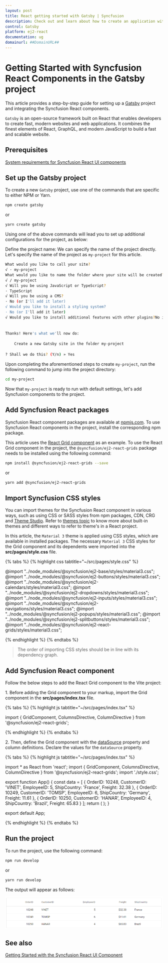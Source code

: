 ```yaml
---
layout: post
title: React getting started with Gatsby | Syncfusion
description: Check out and learn about how to create an application with Syncfusion React UI components in Gatsby framework.
control: Gatsby
platform: ej2-react
documentation: ug
domainurl: ##DomainURL##
---
```


# Getting Started with Syncfusion React Components in the Gatsby project

This article provides a step-by-step guide for setting up a [Gatsby](https://www.gatsbyjs.com/) project and integrating the Syncfusion React components.

`Gatsby` is an open-source framework built on React that enables developers to create fast, modern websites and web applications. It combines the finest elements of React, GraphQL, and modern JavaScript to build a fast and scalable website.

## Prerequisites

[System requirements for Syncfusion React UI components](../system-requirement)

## Set up the Gatsby project

To create a new `Gatsby` project, use one of the commands that are specific to either NPM or Yarn.

```bash
npm create gatsby
```

or

```bash
yarn create gatsby
```

Using one of the above commands will lead you to set up additional configurations for the project, as below:

Define the project name: We can specify the name of the project directly. Let's specify the name of the project as `my-project` for this article.

```bash
What would you like to call your site?
√ · my-project
What would you like to name the folder where your site will be created?
√ / my-project
√ Will you be using JavaScript or TypeScript?       
· TypeScript
√ Will you be using a CMS?
· No (or I'll add it later)
√ Would you like to install a styling system?
· No (or I'll add it later)
√ Would you like to install additional features with other plugins?No items were selected


Thanks! Here's what we'll now do:

    Create a new Gatsby site in the folder my-project

? Shall we do this? (Y/n) » Yes
```

Upon completing the aforementioned steps to create `my-project`, run the following command to jump into the project directory:

```bash
cd my-project
```

Now that `my-project` is ready to run with default settings, let's add Syncfusion components to the project.

## Add Syncfusion React packages

Syncfusion React component packages are available at [npmjs.com](https://www.npmjs.com/search?q=ej2-react). To use Syncfusion React components in the project, install the corresponding npm package.

This article uses the [React Grid component](https://www.syncfusion.com/react-components/react-data-grid) as an example. To use the React Grid component in the project, the `@syncfusion/ej2-react-grids` package needs to be installed using the following command:

```bash
npm install @syncfusion/ej2-react-grids --save
```

or

```bash
yarn add @syncfusion/ej2-react-grids
```

## Import Syncfusion CSS styles

You can import themes for the Syncfusion React component in various ways, such as using CSS or SASS styles from npm packages, CDN, CRG and [Theme Studio](https://ej2.syncfusion.com/react/documentation/appearance/theme-studio/). Refer to [themes topic](https://ej2.syncfusion.com/react/documentation/appearance/theme/) to know more about built-in themes and different ways to refer to theme's in a React project.

In this article, the `Material 3` theme is applied using CSS styles, which are available in installed packages. The necessary `Material 3` CSS styles for the Grid component and its dependents were imported into the **src/pages/style.css** file.

{% tabs %}
{% highlight css tabtitle="~/src/pages/style.css" %}

@import "../node_modules/@syncfusion/ej2-base/styles/material3.css";
@import "../node_modules/@syncfusion/ej2-buttons/styles/material3.css";
@import "../node_modules/@syncfusion/ej2-calendars/styles/material3.css";
@import "../node_modules/@syncfusion/ej2-dropdowns/styles/material3.css";
@import "../node_modules/@syncfusion/ej2-inputs/styles/material3.css";
@import "../node_modules/@syncfusion/ej2-navigations/styles/material3.css";
@import "../node_modules/@syncfusion/ej2-popups/styles/material3.css";
@import "../node_modules/@syncfusion/ej2-splitbuttons/styles/material3.css";
@import "../node_modules/@syncfusion/ej2-react-grids/styles/material3.css";

{% endhighlight %}
{% endtabs %}

> The order of importing CSS styles should be in line with its dependency graph.

## Add Syncfusion React component

Follow the below steps to add the React Grid component to the Vite project:

1\. Before adding the Grid component to your markup, import the Grid component in the **src/pages/index.tsx** file.

{% tabs %}
{% highlight js tabtitle="~/src/pages/index.tsx" %}

import { GridComponent, ColumnsDirective, ColumnDirective } from '@syncfusion/ej2-react-grids';

{% endhighlight %}
{% endtabs %}

2\. Then, define the Grid component with the [dataSource](https://ej2.syncfusion.com/react/documentation/api/grid#datasource) property and column definitions. Declare the values for the `dataSource` property.

{% tabs %}
{% highlight js tabtitle="~/src/pages/index.tsx" %}

import * as React from 'react';
import { GridComponent, ColumnsDirective, ColumnDirective } from '@syncfusion/ej2-react-grids';
import './style.css';

export function App() {
  const data = [
    {
      OrderID: 10248, CustomerID: 'VINET', EmployeeID: 5, ShipCountry: 'France', Freight: 32.38
    },
    {
      OrderID: 10249, CustomerID: 'TOMSP', EmployeeID: 6, ShipCountry: 'Germany', Freight: 11.61
    },
    {
      OrderID: 10250, CustomerID: 'HANAR', EmployeeID: 4, ShipCountry: 'Brazil', Freight: 65.83
    }
  ];
  return (
    <GridComponent dataSource={data}>
      <ColumnsDirective>
        <ColumnDirective field='OrderID' width='100' textAlign="Right" />
        <ColumnDirective field='CustomerID' width='100' />
        <ColumnDirective field='EmployeeID' width='100' textAlign="Right" />
        <ColumnDirective field='Freight' width='100' format="C2" textAlign="Right" />
        <ColumnDirective field='ShipCountry' width='100' />
      </ColumnsDirective>
    </GridComponent>
  );
}

export default App;

{% endhighlight %}
{% endtabs %}

## Run the project

To run the project, use the following command:

```bash
npm run develop
```

or

```bash
yarn run develop
```

The output will appear as follows:

![gatsby](../appearance/images/gatsby.png)

## See also

[Getting Started with the Syncfusion React UI Component](../getting-started/quick-start)
